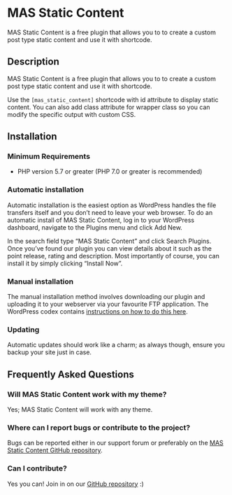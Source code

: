# MAS Static Content

MAS Static Content is a free plugin that allows you to to create a custom post type static content and use it with shortcode.

## Description

MAS Static Content is a free plugin that allows you to to create a custom post type static content and use it with shortcode.

Use the `[mas_static_content]` shortcode with id attribute to display static content. You can also add class attribute for wrapper class so you can modify the specific output with custom CSS.

## Installation

### Minimum Requirements

* PHP version 5.7 or greater (PHP 7.0 or greater is recommended)

### Automatic installation

Automatic installation is the easiest option as WordPress handles the file transfers itself and you don’t need to leave your web browser. To do an automatic install of MAS Static Content, log in to your WordPress dashboard, navigate to the Plugins menu and click Add New.

In the search field type “MAS Static Content” and click Search Plugins. Once you’ve found our plugin you can view details about it such as the point release, rating and description. Most importantly of course, you can install it by simply clicking “Install Now”.

### Manual installation

The manual installation method involves downloading our plugin and uploading it to your webserver via your favourite FTP application. The WordPress codex contains [instructions on how to do this here](https://codex.wordpress.org/Managing_Plugins#Manual_Plugin_Installation).

### Updating

Automatic updates should work like a charm; as always though, ensure you backup your site just in case.

## Frequently Asked Questions

### Will MAS Static Content work with my theme?

Yes; MAS Static Content will work with any theme.

### Where can I report bugs or contribute to the project?

Bugs can be reported either in our support forum or preferably on the [MAS Static Content GitHub repository](https://github.com/madrasthemes/mas-static-content/issues).

### Can I contribute?

Yes you can! Join in on our [GitHub repository](https://github.com/madrasthemes/mas-static-content/) :)